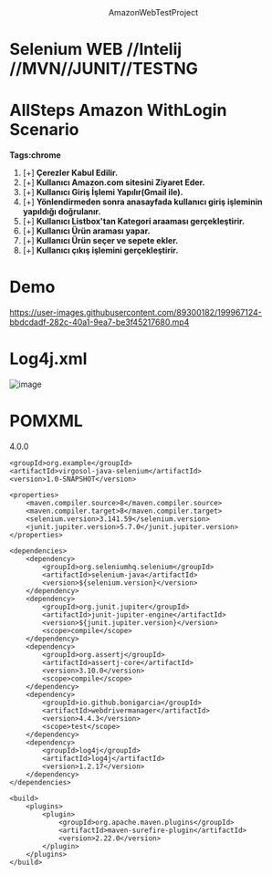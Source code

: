 <div align="center">
 AmazonWebTestProject
</div>

# **Selenium WEB** //Intelij //MVN//JUNIT//TESTNG 
# AllSteps Amazon WithLogin Scenario 
**Tags:chrome**
1. [+] **Çerezler Kabul Edilir.**
2. [+] **Kullanıcı Amazon.com sitesini Ziyaret Eder.**
3. [+] **Kullanıcı Giriş İşlemi Yapılır(Gmail ile).**
4. [+] **Yönlendirmeden sonra anasayfada kullanıcı giriş işleminin yapıldığı doğrulanır.**
5. [+] **Kullanıcı Listbox'tan Kategori araaması gerçekleştirir.**
6. [+] **Kullanıcı Ürün araması yapar.**
7. [+] **Kullanıcı Ürün seçer ve sepete ekler.**
7. [+] **Kullanıcı çıkış işlemini gerçekleştirir.**


# Demo

https://user-images.githubusercontent.com/89300182/199967124-bbdcdadf-282c-40a1-9ea7-be3f45217680.mp4




# Log4j.xml 

![image](https://user-images.githubusercontent.com/89300182/199967226-fd86084e-ebd3-4e01-bcc9-5942600f581d.png) 

# POMXML
 
 <?xml version="1.0" encoding="UTF-8"?>
<project xmlns="http://maven.apache.org/POM/4.0.0"
         xmlns:xsi="http://www.w3.org/2001/XMLSchema-instance"
         xsi:schemaLocation="http://maven.apache.org/POM/4.0.0 http://maven.apache.org/xsd/maven-4.0.0.xsd">
    <modelVersion>4.0.0</modelVersion>

    <groupId>org.example</groupId>
    <artifactId>virgosol-java-selenium</artifactId>
    <version>1.0-SNAPSHOT</version>

    <properties>
        <maven.compiler.source>8</maven.compiler.source>
        <maven.compiler.target>8</maven.compiler.target>
        <selenium.version>3.141.59</selenium.version>
        <junit.jupiter.version>5.7.0</junit.jupiter.version>
    </properties>

    <dependencies>
        <dependency>
            <groupId>org.seleniumhq.selenium</groupId>
            <artifactId>selenium-java</artifactId>
            <version>${selenium.version}</version>
        </dependency>
        <dependency>
            <groupId>org.junit.jupiter</groupId>
            <artifactId>junit-jupiter-engine</artifactId>
            <version>${junit.jupiter.version}</version>
            <scope>compile</scope>
        </dependency>
        <dependency>
            <groupId>org.assertj</groupId>
            <artifactId>assertj-core</artifactId>
            <version>3.10.0</version>
            <scope>compile</scope>
        </dependency>
        <dependency>
            <groupId>io.github.bonigarcia</groupId>
            <artifactId>webdrivermanager</artifactId>
            <version>4.4.3</version>
            <scope>test</scope>
        </dependency>
        <dependency>
            <groupId>log4j</groupId>
            <artifactId>log4j</artifactId>
            <version>1.2.17</version>
        </dependency>
    </dependencies>

    <build>
        <plugins>
            <plugin>
                <groupId>org.apache.maven.plugins</groupId>
                <artifactId>maven-surefire-plugin</artifactId>
                <version>2.22.0</version>
            </plugin>
        </plugins>
    </build>

</project>


 ```
